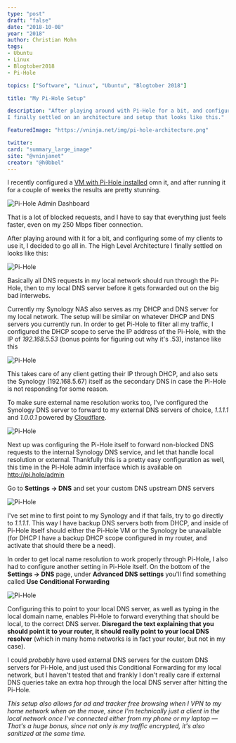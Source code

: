 ```yaml
---
type: "post"
draft: "false"
date: "2018-10-08"
year: "2018"
author: Christian Mohn
tags:
- Ubuntu
- Linux
- Blogtober2018
- Pi-Hole

topics: ["Software", "Linux", "Ubuntu", "Blogtober 2018"]

title: "My Pi-Hole Setup"

description: "After playing around with Pi-Hole for a bit, and configuring some of my local clients to use it, I decided to go all in. 
I finally settled on an architecture and setup that looks like this."

FeaturedImage: "https://vninja.net/img/pi-hole-architecture.png"

twitter:
card: "summary_large_image"
site: "@vninjanet"
creator: "@h0bbel" 
---
```


I recently configured a [VM with Pi-Hole installed](/2018/10/08/installing-pihole-on-ubuntu-18.04.1/) omn it, and after running it for a couple of weeks the results are pretty stunning.

![Pi-Hole Admin Dashboard](/img/pi-hole2.png#center)

That is a lot of blocked requests, and I have to say that everything just feels faster, even on my 250 Mbps fiber connection.

After playing around with it for a bit, and configuring some of my clients to use it, I decided to go all in. 
The High Level Architecture I finally settled on looks like this:

![Pi-Hole](/img/pi-hole-architecture.png#center)

Basically all DNS requests in my local network should run through the Pi-Hole, then to my local DNS server before it gets forwarded out on the big bad interwebs.

Currently my Synology NAS also serves as my DHCP and DNS server for my local network. The setup will be similar on whatever DHCP and DNS servers you currently run. In order to get Pi-Hole to filter all my traffic, I configured the DHCP scope to serve the IP address of the Pi-Hole, with the IP of *192.168.5.53* (bonus points for figuring out why it's .53), instance like this

![Pi-Hole](/img/pi-hole-dhcp.png#center)

This takes care of any client getting their IP through DHCP, and also sets the Synology (192.168.5.67) itself as the secondary DNS in case the Pi-Hole is not responding for some reason.

To make sure external name resolution works too, I've configured the Synology DNS server to forward to my external DNS servers of choice, *1.1.1.1* and *1.0.0.1* powered by [Cloudflare](https://blog.cloudflare.com/announcing-1111/).

![Pi-Hole](/img/pi-hole-dns.png#center)

Next up was configuring the Pi-Hole itself to forward non-blocked DNS requests to the internal Synology DNS service, and let that handle local resolution or external. Thankfully this is a pretty easy configuration as well, this time in the Pi-Hole admin interface which is available on http://pi.hole/admin

Go to **Settings -> DNS** and set your custom DNS upstream DNS servers

![Pi-Hole](/img/pi-hole-admin-dns.png#center)

I've set mine to first point to my Synology and if that fails, try to go directly to *1.1.1.1*. This way I have backup DNS servers both from DHCP, and inside of Pi-Hole itself should either the Pi-Hole VM or the Synology be unavailable (for DHCP I have a backup DHCP scope configured in my router, and activate that should there be a need).

In order to get local name resolution to work properly through Pi-Hole, I also had to configure another setting in Pi-Hole itself. On the bottom of the **Settings -> DNS** page, under **Advanced DNS settings** you'll find something called **Use Conditional Forwarding**

![Pi-Hole](/img/pi-hole-admin-advanced-dns.png#center)

Configuring this to point to your local DNS server, as well as typing in the local domain name, enables Pi-Hole to forward everything that should be local, to the correct DNS server. **Disregard the text explaining that you should point it to your router, it should really point to your local DNS resolver** (which in many home networks is in fact your router, but not in my case).

I could *probably* have used external DNS servers for the custom DNS servers for Pi-Hole, and just used this Conditional Forwarding for my local network, but I haven't tested that and frankly I don't really care if external DNS queries take an extra hop through the local DNS server after hitting the Pi-Hole. 

*This setup also allows for ad and tracker free browsing when I VPN to my home network when on the move, since I'm technically just a client in the local network once I've connected either from my phone or my laptop — That's a huge bonus, since not only is my traffic encrypted, it's also sanitized at the same time.*